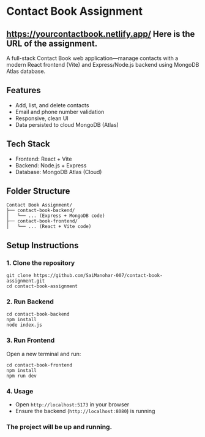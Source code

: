 
# Contact Book Assignment
## https://yourcontactbook.netlify.app/   Here is the URL of the assignment.

A full-stack Contact Book web application—manage contacts with a modern React frontend (Vite) and Express/Node.js backend using MongoDB Atlas database.

## Features

- Add, list, and delete contacts
- Email and phone number validation
- Responsive, clean UI
- Data persisted to cloud MongoDB (Atlas)

## Tech Stack

- Frontend: React + Vite
- Backend: Node.js + Express
- Database: MongoDB Atlas (Cloud)

## Folder Structure

```
Contact Book Assignment/
├── contact-book-backend/
│   └── ... (Express + MongoDB code)
├── contact-book-frontend/
│   └── ... (React + Vite code)
```

## Setup Instructions

### 1. Clone the repository

```
git clone https://github.com/SaiManohar-007/contact-book-assignment.git
cd contact-book-assignment
```

### 2. Run Backend

```
cd contact-book-backend
npm install
node index.js
```



### 3. Run Frontend

Open a new terminal and run:

```
cd contact-book-frontend
npm install
npm run dev
```

### 4. Usage

- Open `http://localhost:5173` in your browser
- Ensure the backend (`http://localhost:8080`) is running


### The project will be up and running. 

